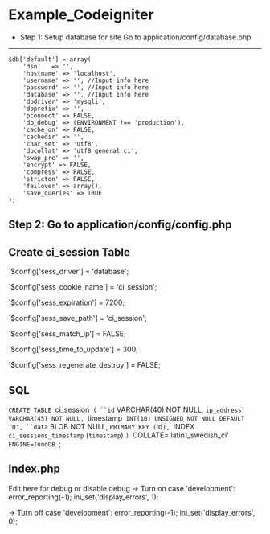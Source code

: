 # Example_Codeigniter
* Step 1: Setup database for site
Go to application/config/database.php
---------------------------

	$db['default'] = array(
		'dsn'	=> '',
		'hostname' => 'localhost',
		'username' => '', //Input info here
		'password' => '', //Input info here
		'database' => '', //Input info here
		'dbdriver' => 'mysqli',
		'dbprefix' => '',
		'pconnect' => FALSE,
		'db_debug' => (ENVIRONMENT !== 'production'),
		'cache_on' => FALSE,
		'cachedir' => '',
		'char_set' => 'utf8',
		'dbcollat' => 'utf8_general_ci',
		'swap_pre' => '',
		'encrypt' => FALSE,
		'compress' => FALSE,
		'stricton' => FALSE,
		'failover' => array(),
		'save_queries' => TRUE
	);

Step 2: 
Go to application/config/config.php
-------------------------
Create ci_session Table
-------------------------
 `$config['sess_driver'] = 'database';
 
 `$config['sess_cookie_name'] = 'ci_session';
 
 `$config['sess_expiration'] = 7200;
 
 `$config['sess_save_path'] = 'ci_session';
 
 `$config['sess_match_ip'] = FALSE;
 
 `$config['sess_time_to_update'] = 300;
 
 `$config['sess_regenerate_destroy'] = FALSE;
 

SQL
-------------------------
`CREATE TABLE `ci_session` (
	``id` VARCHAR(40) NOT NULL,
	``ip_address` VARCHAR(45) NOT NULL,
	``timestamp` INT(10) UNSIGNED NOT NULL DEFAULT '0',
	``data` BLOB NOT NULL,
	`PRIMARY KEY (`id`),
	`INDEX `ci_sessions_timestamp` (`timestamp`)
`)
`COLLATE='latin1_swedish_ci'
`ENGINE=InnoDB
`;

Index.php
-------------------------
 Edit here for debug or disable debug
-> Turn on
case 'development':
	error_reporting(-1);
	ini_set('display_errors', 1);
	
-> Turn off	
case 'development':
	error_reporting(-1);
	ini_set('display_errors', 0);